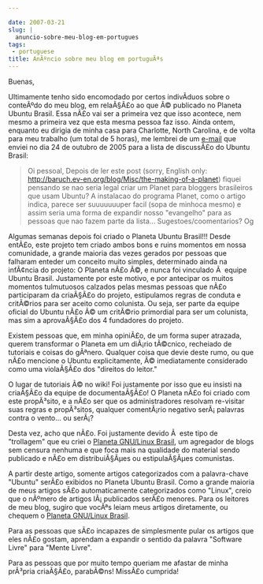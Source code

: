 ```yaml
---

date: 2007-03-21
slug: |
  anuncio-sobre-meu-blog-em-portugues
tags:
 - portuguese
title: AnÃºncio sobre meu blog em portuguÃªs
---
```


Buenas,

Ultimamente tenho sido encomodado por certos indivÃ­duos sobre o
conteÃºdo do meu blog, em relaÃ§Ã£o ao que Ã© publicado no Planeta
Ubuntu Brasil. Essa nÃ£o vai ser a primeira vez que isso acontece, nem
mesmo a primeira vez que esta mesma pessoa faz isso. Ainda ontem,
enquanto eu dirigia de minha casa para Charlotte, North Carolina, e de
volta para meu trabalho (um total de 5 horas), me lembrei de um
[e-mail](https://lists.ubuntu.com/archives/ubuntu-br/2005-October/001597.html)
que enviei no dia 24 de outubro de 2005 para a lista de discussÃ£o do
Ubuntu Brasil:

> Oi pessoal, Depois de ler este post (sorry, English only:
> <http://baruch.ev-en.org/blog/Misc/the-making-of-a-planet>) fiquei
> pensando se nao seria legal criar um Planet para bloggers brasileiros
> que usam Ubuntu? A instalacao do programa Planet, como o artigo
> indica, parece ser suuuuuuuper facil (sopa de minhoca mesmo) e assim
> seria uma forma de expandir nosso "evangelho" para as pessoas que nao
> fazem parte da lista... Sugestoes/coomentarios? Og

Algumas semanas depois foi criado o Planeta Ubuntu Brasil!!! Desde
entÃ£o, este projeto tem criado ambos bons e ruins momentos em nossa
comunidade, a grande maioria das vezes gerados por pessoas que falharam
enteder um conceito muito simples, determinado ainda na infÃ¢ncia do
projeto: O Planeta nÃ£o Ã©, e nunca foi vinculado Ã  equipe Ubuntu
Brasil. Justamente por este motivo, e por antecipar os muitos momentos
tulmutuosos calzados pelas mesmas pessoas que nÃ£o participaram da
criaÃ§Ã£o do projeto, estipulamos regras de conduta e critÃ©rios para
ser aceito como colunista. Ou seja, ser parte da equipe oficial do
Ubuntu nÃ£o Ã© um critÃ©rio primordial para ser um colunista, mas sim a
aprovaÃ§Ã£o dos 4 fundadores do projeto.

Existem pessoas que, em minha opiniÃ£o, de um forma super atrazada,
querem transformar o Planeta em um diÃ¡rio tÃ©cnico, recheiado de
tutoriais e coisas do gÃªnero. Qualquer coisa que devie deste rumo, ou
que nÃ£o mencione o Ubuntu explicitamente, Ã© imediatamente considerado
como uma violaÃ§Ã£o dos "direitos do leitor."

O lugar de tutoriais Ã© no wiki! Foi justamente por isso que eu insisti
na criaÃ§Ã£o da equipe de documentaÃ§Ã£o! O Planeta nÃ£o foi criado com
este propÃ³sito, e a nÃ£o ser que os administradores resolvam re-visitar
suas regras e propÃ³sitos, qualquer comentÃ¡rio negativo serÃ¡ palavras
contra o vento... ou serÃ¡?

Desta vez, acho que nÃ£o. Foi justamente devido Ã  este tipo de
"trollagem" que eu criei o [Planeta GNU/Linux
Brasil](http://planeta.gnulinuxbrasil.org/), um agregador de blogs sem
censura nenhuma e que foca mais na qualidade do material sendo publicado
e nÃ£o em distribuiÃ§Ãµes ou estipulaÃ§Ãµes comunistas.

A partir deste artigo, somente artigos categorizados com a palavra-chave
"Ubuntu" serÃ£o exibidos no Planeta Ubuntu Brasil. Como a grande maioria
de meus artigos sÃ£o automaticamente categorizados como "Linux", creio
que o nÃºmero de artigos lÃ¡ publicados serÃ£o menores. Para os leitores
de meu blog, sugiro que vocÃªs leiam meus artigos diretamente, ou
chequem o [Planeta GNU/Linux
Brasil](http://planeta.gnulinuxbrasil.org/).

Para as pessoas que sÃ£o incapazes de simplesmente pular os artigos que
eles nÃ£o gostam, aprendam a expandir o sentido da palavra "Software
Livre" para "Mente Livre".

Para as pessoas que por muito tempo queriam me afastar de minha prÃ³pria
criaÃ§Ã£o, parabÃ©ns! MissÃ£o cumprida!
